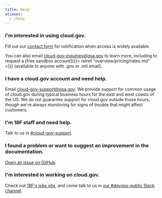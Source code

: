 ```yaml
---
title: Help
aliases:
  - /help
---
```


### I'm interested in using cloud.gov.

Fill out our [contact form](/#contact) for notification when access is widely available.

You can also email [cloud-gov-inquiries@gsa.gov](mailto:cloud-gov-inquiries@gsa.gov) to learn more, including to request a [free sandbox account]({{< relref "overview/pricing/rates.md" >}}) (available to anyone with .gov or .mil email).

### I have a cloud.gov account and need help.

Email [cloud-gov-support@gsa.gov](mailto:cloud-gov-support@gsa.gov). We provide support for common usage of cloud.gov during typical business hours for the east and west coasts of the US. We do not guarantee support for cloud.gov outside those hours, though we're always monitoring for signs of trouble that might affect customers.

### I'm 18F staff and need help.

Talk to us in [#cloud-gov-support](https://gsa-tts.slack.com/messages/cloud-gov-support).

### I found a problem or want to suggest an improvement in the documentation.

[Open an issue on GitHub](https://github.com/18F/cg-site/issues/new).

### I'm interested in working on cloud.gov.

Check out [18F's jobs site](https://pages.18f.gov/joining-18f/), and come talk to us in [our #devops-public Slack channel](https://chat.18f.gov/?channel=devops-public).
